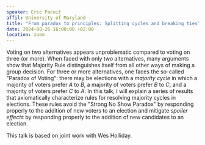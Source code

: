 ```yaml
---
speaker: Eric Pacuit
affil: University of Maryland
title: "From paradox to principles: Splitting cycles and breaking ties"
date: 2024-08-26 16:00:00 +02:00
location: zoom
--- 
```


Voting on two alternatives appears unproblematic compared to voting on three (or more). 
When faced with only two alternatives,  many arguments show that Majority Rule distinguishes itself from all other ways of making a group decision. 
For three or more alternatives, one faces the so-called "Paradox of Voting": there may be elections with a *majority cycle* in which a majority of voters prefer *A* to *B*, a majority of voters prefer *B* to *C*, and a majority of voters prefer *C* to *A*. 
In this talk, I will explain a series of results that axiomatically characterize rules for resolving majority cycles in elections. 
These rules avoid the "Strong No Show Paradox" by responding properly to the addition of new voters to an election and mitigate *spoiler effects* by responding properly to the addition of new candidates to an election. 


This talk is based on joint work with Wes Holliday.

